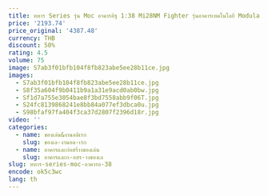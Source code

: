 ```yaml
---
title: ทหาร Series รุ่น Moc อาคารอิฐ 1:38 Mi28NM Fighter รุ่นอาคารเทคโนโลยี Modular Blocks Construstion ของเล่นของขวัญ
price: '2193.74'
price_original: '4387.48'
currency: THB
discount: 50%
rating: 4.5
volume: 75
image: S7ab3f01bfb104f8fb823abe5ee28b11ce.jpg
images:
  - S7ab3f01bfb104f8fb823abe5ee28b11ce.jpg
  - S8f35a604f9b0411b9a1a31e9acd0ab0bw.jpg
  - Sf1d7a755e3054bae8f3bd7558abb9f06T.jpg
  - S24fc8139868241e8bb84a077ef3dbca0u.jpg
  - S98bfaf97fa404f3ca37d2807f2396d18r.jpg
video: ''
categories:
  - name: ของเล่น&งานอดิเรก
    slug: ของเล-งานอด-เรก
  - name: อาคารและก่อสร้างของเล่น
    slug: อาคารและก-อสร-างของเล
slug: ทหาร-series-moc-อาคารอ-38
encode: ok5c3wc
lang: th
---
```

  